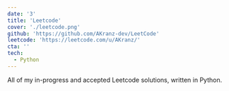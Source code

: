 ```yaml
---
date: '3'
title: 'Leetcode'
cover: './leetcode.png'
github: 'https://github.com/AKranz-dev/LeetCode'
leetcode: 'https://leetcode.com/u/AKranz/'
cta: ''
tech:
  - Python
---
```


<!-- cta: 'https://www.newline.co/courses/build-a-spotify-connected-app' -->
<!-- Optional second icon link: external: cta: 'https://www.newline.co/courses/build-a-spotify-connected-app' -->

All of my in-progress and accepted Leetcode solutions, written in Python.
